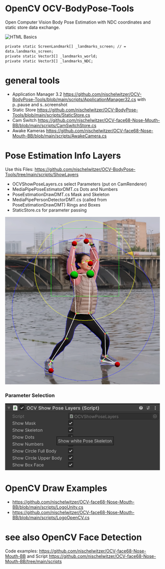 # OpenCV OCV-BodyPose-Tools

Open Computer Vision Body Pose Estimation with NDC coordinates and
static store data exchange.

![HTML Basics](/pics/poseMusic.png)

```
private static ScreenLandmark[] _landmarks_screen; // = data.landmarks_screen;
private static Vector3[] _landmarks_world;
private static Vector3[] _landmarks_NDC;
```

# general tools

* Application Manager 3.2 https://github.com/nischelwitzer/OCV-BodyPose-Tools/blob/main/scripts/ApplicationManager32.cs
  with p..pause and s..screenshot
* Static Store https://github.com/nischelwitzer/OCV-BodyPose-Tools/blob/main/scripts/StaticStore.cs
* Cam Switch https://github.com/nischelwitzer/OCV-face68-Nose-Mouth-BB/blob/main/scripts/CamSwitchStore.cs
* Awake Kameras https://github.com/nischelwitzer/OCV-face68-Nose-Mouth-BB/blob/main/scripts/AwakeCamera.cs

# Pose Estimation Info Layers

Use this Files: https://github.com/nischelwitzer/OCV-BodyPose-Tools/tree/main/scripts/ShowLayers

* OCVShowPoseLayers.cs select Parameters (put on CamRenderer)
* MediaPipePoseEstimatorDMT.cs Dots and Numbers
* PoseEstimationDrawDMT.cs Mask and Skeleton
* MediaPipePersonDetectorDMT.cs (called from PoseEstimationDrawDMT) Rings and Boxes
* StaticStore.cs for parameter passing

<img src="./pics/poseInfoLayers.png" widht="500">

### Parameter Selection

![HTML Basics](/pics/showPoseLayers.png)

# OpenCV Draw Examples

* https://github.com/nischelwitzer/OCV-face68-Nose-Mouth-BB/blob/main/scripts/LogoUnity.cs
* https://github.com/nischelwitzer/OCV-face68-Nose-Mouth-BB/blob/main/scripts/LogoOpenCV.cs 

# see also OpenCV Face Detection

Code examples:
https://github.com/nischelwitzer/OCV-face68-Nose-Mouth-BB
and Script https://github.com/nischelwitzer/OCV-face68-Nose-Mouth-BB/tree/main/scripts 
